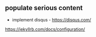 
## populate serious content
- implement disqus - https://disqus.com/

https://jekyllrb.com/docs/configuration/
